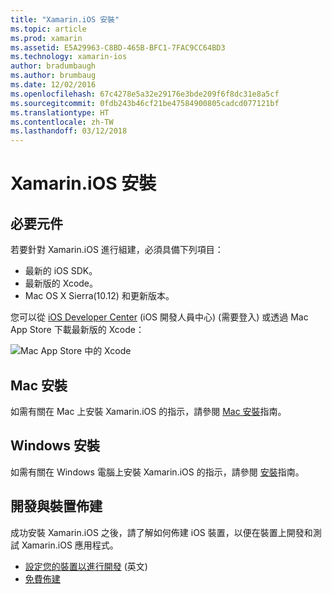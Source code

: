 ```yaml
---
title: "Xamarin.iOS 安裝"
ms.topic: article
ms.prod: xamarin
ms.assetid: E5A29963-C8BD-465B-BFC1-7FAC9CC64BD3
ms.technology: xamarin-ios
author: bradumbaugh
ms.author: brumbaug
ms.date: 12/02/2016
ms.openlocfilehash: 67c4278e5a32e29176e3bde209f6f8dc31e8a5cf
ms.sourcegitcommit: 0fdb243b46cf21be47584900805cadcd077121bf
ms.translationtype: HT
ms.contentlocale: zh-TW
ms.lasthandoff: 03/12/2018
---
```

# <a name="xamarinios-installation"></a>Xamarin.iOS 安裝

## <a name="required-components"></a>必要元件

若要針對 Xamarin.iOS 進行組建，必須具備下列項目：

-    最新的 iOS SDK。
-    最新版的 Xcode。
-    Mac OS X Sierra(10.12) 和更新版本。

您可以從 [iOS Developer Center](https://developer.apple.com/devcenter/ios/index.action#downloads) \(iOS 開發人員中心\) (需要登入) 或透過 Mac App Store 下載最新版的 Xcode：

![](images/xcode.png "Mac App Store 中的 Xcode")

## <a name="mac-installation"></a>Mac 安裝

如需有關在 Mac 上安裝 Xamarin.iOS 的指示，請參閱 [Mac 安裝](https://docs.microsoft.com/visualstudio/mac/installation)指南。


## <a name="windows-installation"></a>Windows 安裝

如需有關在 Windows 電腦上安裝 Xamarin.iOS 的指示，請參閱 [ 安裝](~/ios/get-started/installation/windows/index.md)指南。

## <a name="development-and-device-provisioning"></a>開發與裝置佈建

成功安裝 Xamarin.iOS 之後，請了解如何佈建 iOS 裝置，以便在裝置上開發和測試 Xamarin.iOS 應用程式。

* [設定您的裝置以進行開發](device-provisioning/index.md) \(英文\)
* [免費佈建](~/ios/get-started/installation/device-provisioning/free-provisioning.md)
